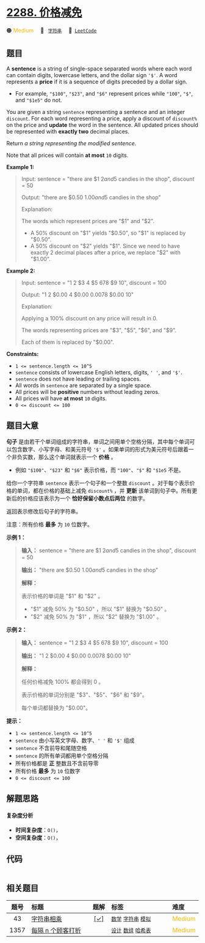 # [2288. 价格减免](https://leetcode.com/problems/apply-discount-to-prices)

🟠 <font color=#ffb800>Medium</font>&emsp; 🔖&ensp; [`字符串`](/leetcode/outline/tag/string.md)&emsp; 🔗&ensp;[`LeetCode`](https://leetcode.com/problems/apply-discount-to-prices)


## 题目

A **sentence** is a string of single-space separated words where each word can
contain digits, lowercase letters, and the dollar sign `'$'`. A word
represents a **price** if it is a sequence of digits preceded by a dollar
sign.

  * For example, `"$100"`, `"$23"`, and `"$6"` represent prices while `"100"`, `"$"`, and `"$1e5"` do not.

You are given a string `sentence` representing a sentence and an integer
`discount`. For each word representing a price, apply a discount of
`discount%` on the price and **update** the word in the sentence. All updated
prices should be represented with **exactly two** decimal places.

Return _a string representing the modified sentence_.

Note that all prices will contain **at most** `10` digits.



**Example 1:**

> Input: sentence = "there are $1 $2 and 5$ candies in the shop", discount = 50
> 
> Output: "there are $0.50 $1.00 and 5$ candies in the shop"
> 
> Explanation: 
> 
> The words which represent prices are "$1" and "$2". 
> - A 50% discount on "$1" yields "$0.50", so "$1" is replaced by "$0.50".
> - A 50% discount on "$2" yields "$1". Since we need to have exactly 2 decimal places after a price, we replace "$2" with "$1.00".

**Example 2:**

> Input: sentence = "1 2 $3 4 $5 $6 7 8$ $9 $10$", discount = 100
> 
> Output: "1 2 $0.00 4 $0.00 $0.00 7 8$ $0.00 $10$"
> 
> Explanation: 
> 
> Applying a 100% discount on any price will result in 0.
> 
> The words representing prices are "$3", "$5", "$6", and "$9".
> 
> Each of them is replaced by "$0.00".

**Constraints:**

  * `1 <= sentence.length <= 10^5`
  * `sentence` consists of lowercase English letters, digits, `' '`, and `'$'`.
  * `sentence` does not have leading or trailing spaces.
  * All words in `sentence` are separated by a single space.
  * All prices will be **positive** numbers without leading zeros.
  * All prices will have **at most** `10` digits.
  * `0 <= discount <= 100`


## 题目大意

**句子** 是由若干个单词组成的字符串，单词之间用单个空格分隔，其中每个单词可以包含数字、小写字母、和美元符号 `'$'`
。如果单词的形式为美元符号后跟着一个非负实数，那么这个单词就表示一个 **价格** 。

  * 例如 `"$100"`、`"$23"` 和 `"$6"` 表示价格，而 `"100"`、`"$"` 和 `"$1e5` 不是。

给你一个字符串 `sentence` 表示一个句子和一个整数 `discount` 。对于每个表示价格的单词，都在价格的基础上减免 `discount%`
，并 **更新** 该单词到句子中。所有更新后的价格应该表示为一个 **恰好保留小数点后两位** 的数字。

返回表示修改后句子的字符串。

注意：所有价格 **最多** 为 `10` 位数字。



**示例 1：**

> 
> 
> 
> 
> 
> **输入：** sentence = "there are $1 $2 and 5$ candies in the shop", discount = 50
> 
> **输出：** "there are $0.50 $1.00 and 5$ candies in the shop"
> 
> **解释：**
> 
> 表示价格的单词是 "$1" 和 "$2" 。 
> - "$1" 减免 50% 为 "$0.50" ，所以 "$1" 替换为 "$0.50" 。
> - "$2" 减免 50% 为 "$1" ，所以 "$2" 替换为 "$1.00" 。

**示例 2：**

> 
> 
> 
> 
> 
> **输入：** sentence = "1 2 $3 4 $5 $6 7 8$ $9 $10$", discount = 100
> 
> **输出：** "1 2 $0.00 4 $0.00 $0.00 7 8$ $0.00 $10$"
> 
> **解释：**
> 
> 任何价格减免 100% 都会得到 0 。
> 
> 表示价格的单词分别是 "$3"、"$5"、"$6" 和 "$9"。
> 
> 每个单词都替换为 "$0.00"。
> 
> 



**提示：**

  * `1 <= sentence.length <= 10^5`
  * `sentence` 由小写英文字母、数字、`' '` 和 `'$'` 组成
  * `sentence` 不含前导和尾随空格
  * `sentence` 的所有单词都用单个空格分隔
  * 所有价格都是 **正** 整数且不含前导零
  * 所有价格 **最多** 为  `10` 位数字
  * `0 <= discount <= 100`


## 解题思路

#### 复杂度分析

- **时间复杂度**：`O()`，
- **空间复杂度**：`O()`，

## 代码

```javascript

```

## 相关题目

| 题号 | 标题 | 题解 | 标签 | 难度 |
| :------: | :------ | :------: | :------ | :------ |
| 43 | [字符串相乘](https://leetcode.com/problems/multiply-strings) | [[✓]](https://2xiao.github.io/leetcode-js/leetcode/problem/0043) |  [`数学`](/leetcode/outline/tag/math.md) [`字符串`](/leetcode/outline/tag/string.md) [`模拟`](/leetcode/outline/tag/simulation.md) | <font color=#ffb800>Medium</font> |
| 1357 | [每隔 n 个顾客打折](https://leetcode.com/problems/apply-discount-every-n-orders) |  |  [`设计`](/leetcode/outline/tag/design.md) [`数组`](/leetcode/outline/tag/array.md) [`哈希表`](/leetcode/outline/tag/hash-table.md) | <font color=#ffb800>Medium</font> |

<style>
.blue {
    background-color: #096dd9;
    padding: 0.25rem 0.5rem;
    margin: 0;
    font-size: 0.85em;
    border-radius: 3px;
    color: white;
    font-weight: 500;
}
table th:first-of-type { width: 10%; }
table th:nth-of-type(2) { width: 35%; }
table th:nth-of-type(3) { width: 10%; }
table th:nth-of-type(4) { width: 35%; }
table th:nth-of-type(5) { width: 10%; }
</style>
